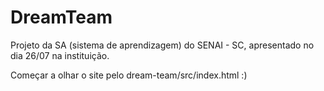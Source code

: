 # DreamTeam
Projeto da SA (sistema de aprendizagem) do SENAI - SC, apresentado no dia 26/07 na instituição.

Começar a olhar o site pelo dream-team/src/index.html  :)
